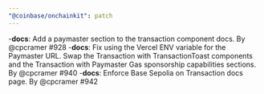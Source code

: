 ```yaml
---
"@coinbase/onchainkit": patch
---
```


-**docs**: Add a paymaster section to the transaction component docs. By @cpcramer #928
-**docs**: Fix using the Vercel ENV variable for the Paymaster URL. Swap the Transaction with TransactionToast components and the Transaction with Paymaster Gas sponsorship capabilities sections. By @cpcramer #940
-**docs**: Enforce Base Sepolia on Transaction docs page. By @cpcramer #942
